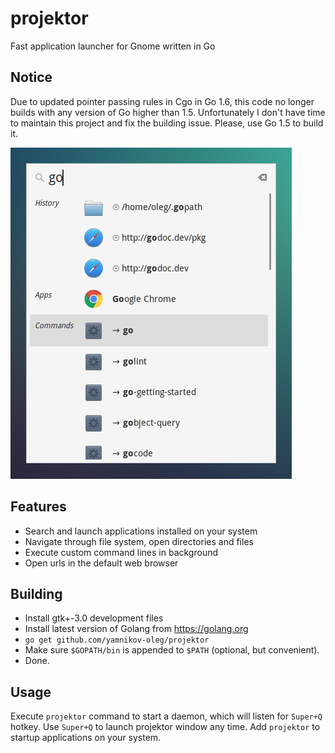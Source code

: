 # projektor
Fast application launcher for Gnome written in Go

## Notice

Due to updated pointer passing rules in Cgo in Go 1.6, this code no longer builds
with any version of Go higher than 1.5. Unfortunately I don't have time to maintain 
this project and fix the building issue. Please, use Go 1.5 to build it.


![Screenshot](/screenshots/03.png?raw=true)

## Features

* Search and launch applications installed on your system
* Navigate through file system, open directories and files
* Execute custom command lines in background
* Open urls in the default web browser

## Building

* Install gtk+-3.0 development files
* Install latest version of Golang from https://golang.org
* `go get github.com/yamnikov-oleg/projektor`
* Make sure `$GOPATH/bin` is appended to `$PATH` (optional, but convenient).
* Done.

## Usage

Execute `projektor` command to start a daemon, which will listen for `Super+Q` hotkey. Use `Super+Q` to launch projektor window any time. Add `projektor` to startup applications on your system.
